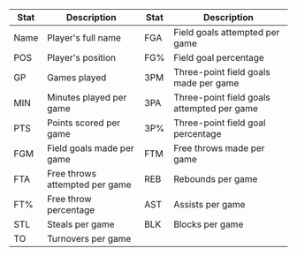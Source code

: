 | Stat | Description                       | Stat | Description                              |
|------|-----------------------------------|------|------------------------------------------|
| Name | Player's full name                | FGA  | Field goals attempted per game           |
| POS  | Player's position                 | FG%  | Field goal percentage                    |
| GP   | Games played                      | 3PM  | Three-point field goals made per game    |
| MIN  | Minutes played per game           | 3PA  | Three-point field goals attempted per game|
| PTS  | Points scored per game            | 3P%  | Three-point field goal percentage        |
| FGM  | Field goals made per game         | FTM  | Free throws made per game                |
| FTA  | Free throws attempted per game    | REB  | Rebounds per game                        |
| FT%  | Free throw percentage             | AST  | Assists per game                         |
| STL  | Steals per game                   | BLK  | Blocks per game                          |
| TO   | Turnovers per game                |      |                                          |

